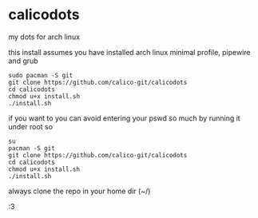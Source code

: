 # calicodots
my dots for arch linux

this install assumes you have installed arch linux minimal profile, pipewire and grub

```
sudo pacman -S git
git clone https://github.com/calico-git/calicodots
cd calicodots
chmod u+x install.sh
./install.sh
```

if you want to you can avoid entering your pswd so much by running it under root so

```
su
pacman -S git
git clone https://github.com/calico-git/calicodots
cd calicodots
chmod u+x install.sh
./install.sh
```
always clone the repo in your home dir (~/)

:3
